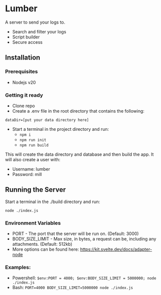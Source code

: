 # Lumber
A server to send your logs to.

- Search and filter your logs
- Script builder
- Secure access

## Installation

### Prerequisites

- Nodejs v20

### Getting it ready
- Clone repo
- Create a .env file in the root directory that contains the following:
```
dataDir=[put your data directory here]
```
- Start a terminal in the project directory and run:
  - `npm i`
  - `npm run init`
  - `npm run build`

This will create the data directory and database and then build the app.
It will also create a user with:
- Username: lumber
- Password: mill

## Running the Server

Start a terminal in the ./build directory and run:

`node ./index.js`
### Environment Variables
  - PORT - The port that the server will be run on. (Default: 3000)
  - BODY_SIZE_LIMIT - Max size, in bytes, a request can be, including any attachments. (Default: 512kb)
  - More options can be found here: https://kit.svelte.dev/docs/adapter-node
### Examples:
  - Powershell: `$env:PORT = 4000; $env:BODY_SIZE_LIMIT = 5000000; node ./index.js`
  - Bash: `PORT=4000 BODY_SIZE_LIMIT=5000000 node ./index.js`